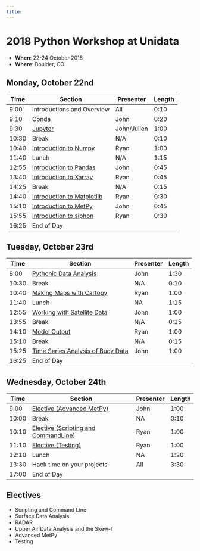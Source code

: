 ```yaml
---
title:
---
```

# 2018 Python Workshop at Unidata

- **When**: 22-24 October 2018
- **Where**: Boulder, CO

## Monday, October 22nd

|  Time | Section                                      | Presenter   | Length |
|-------|----------------------------------------------|-------------|--------|
| 9:00 | Introductions and Overview | All | 0:10 |
| 9:10 | [Conda](https://github.com/Unidata/python-workshop/blob/unidata18/presentations/10_Minutes_to_Conda.pdf) | John | 0:20 |
| 9:30 | [Jupyter](https://github.com/Unidata/python-workshop/blob/unidata18/notebooks/Jupyter_Notebooks/Jupyter%20Notebooks%20Introduction.ipynb) | John/Julien | 1:00 |
| 10:30 | Break | N/A | 0:10 |
| 10:40 | [Introduction to Numpy](https://github.com/Unidata/python-workshop/blob/unidata18/notebooks/NumPy/Numpy%20Basics.ipynb) | Ryan | 1:00 |
| 11:40 | Lunch | N/A | 1:15 |
| 12:55 | [Introduction to Pandas](https://github.com/Unidata/python-workshop/blob/unidata18/notebooks/Pandas/Pandas%20Introduction.ipynb) | John | 0:45 |
| 13:40 | [Introduction to Xarray](https://github.com/Unidata/python-workshop/blob/unidata18/notebooks/XArray/XArray%20Introduction.ipynb) | Ryan | 0:45 |
| 14:25 | Break | N/A | 0:15 |
| 14:40 | [Introduction to Matplotlib](https://github.com/Unidata/python-workshop/blob/unidata18/notebooks/Matplotlib/Matplotlib%20Basics.ipynb) | Ryan | 0:30 |
| 15:10 | [Introduction to MetPy](https://github.com/Unidata/python-workshop/blob/unidata18/notebooks/Metpy_Introduction/Introduction%20to%20MetPy.ipynb) | John | 0:45 |
| 15:55 | [Introduction to siphon](https://github.com/Unidata/python-workshop/blob/unidata18/notebooks/Siphon/Siphon%20Overview.ipynb) | Ryan | 0:30 |
| 16:25 | End of Day |  |

## Tuesday, October 23rd

|  Time | Section                                      | Presenter   | Length |
|-------|----------------------------------------------|-------------|--------|
| 9:00 | [Pythonic Data Analysis](https://github.com/Unidata/python-workshop/blob/unidata18/notebooks/Pythonic_Data_Analysis/Pythonic%20Data%20Analysis.ipynb) | John | 1:30 |
| 10:30 | Break | N/A | 0:10 |
| 10:40 | [Making Maps with Cartopy](https://github.com/Unidata/python-workshop/blob/unidata18/notebooks/CartoPy/CartoPy.ipynb) | Ryan | 1:00 |
| 11:40 | Lunch | NA | 1:15 |
| 12:55 | [Working with Satellite Data](https://github.com/Unidata/python-workshop/blob/unidata18/notebooks/Satellite_Data/Working%20with%20Satellite%20Data.ipynb) | John | 1:00 |
| 13:55 | Break | N/A | 0:15 |
| 14:10 | [Model Output](https://github.com/Unidata/python-workshop/blob/unidata18/notebooks/Model_Output/Downloading%20model%20fields%20with%20NCSS.ipynb) | Ryan | 1:00 |
| 15:10 | Break | N/A | 0:15 |
| 15:25 | [Time Series Analysis of Buoy Data](https://github.com/Unidata/python-workshop/blob/unidata18/notebooks/Time_Series/Basic%20Time%20Series%20Plotting.ipynb) | John | 1:00 |
| 16:25 | End of Day |  |


## Wednesday, October 24th

|  Time | Section                                      | Presenter   | Length |
|-------|----------------------------------------------|-------------|--------|
9:00 | [Elective (Advanced MetPy)](https://github.com/Unidata/python-workshop/blob/unidata18/notebooks/MetPy_Advanced/Isentropic%20Analysis.ipynb) | John | 1:00 |
10:00 | Break | NA | 0:10 |
10:10 | [Elective (Scripting and CommandLine)](https://github.com/Unidata/python-workshop/tree/unidata18/notebooks/Command_Line_Tools) | Ryan | 1:00 |
11:10 | [Elective (Testing)](https://github.com/Unidata/python-workshop/tree/unidata18/presentations/Testing) | Ryan | 1:00 |
12:10 | Lunch | NA | 1:20 |
13:30 | Hack time on your projects | All | 3:30 |
17:00 | End of Day |  |

## Electives
* Scripting and Command Line
* Surface Data Analysis
* RADAR
* Upper Air Data Analysis and the Skew-T
* Advanced MetPy
* Testing
